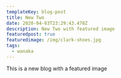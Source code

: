 ```yaml
---
templateKey: blog-post
title: New Two
date: 2020-04-03T23:29:43.478Z
description: New Two with featured image
featuredpost: true
featuredimage: /img/clark-shoes.jpg
tags:
  - wanaka
---
```

This is a new blog with a featured image
